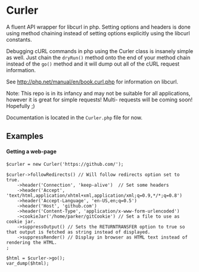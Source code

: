 # Curler


A fluent API wrapper for libcurl in php.  Setting options and headers is done using
method chaining instead of setting options explicitly using the libcurl constants.

Debugging cURL commands in php using the Curler class is insanely simple as well.
Just chain the `dryRun()` method onto the end of your method chain instead of
the `go()` method and it will dump out all of the cURL request information.
 
See http://php.net/manual/en/book.curl.php for information on libcurl.

Note: This repo is in its infancy and may not be suitable for all
applications, however it is great for simple requests!  Multi-
requests will be coming soon!  Hopefully ;)

Documentation is located in the `Curler.php` file for now.

## Examples

#### Getting a web-page
    $curler = new Curler('https://github.com/');
    
    $curler->followRedirects() // Will follow redirects option set to true.
        ->header('Connection', 'keep-alive')  // Set some headers
        ->header('Accept', 'text/html,application/xhtml+xml,application/xml;q=0.9,*/*;q=0.8')
        ->header('Accept-Language', 'en-US,en;q=0.5')
        ->header('Host', 'github.com')
        ->header('Content-Type', 'application/x-www-form-urlencoded')
        ->cookieJar('/home/parker/gitCookie') // Set a file to use as cookie jar.
        ->suppressOutput() // Sets the RETURNTRANSFER option to true so that output is fetched as string instead of displayed.
        ->suppressRender() // Display in browser as HTML text instead of rendering the HTML.
    ;
    
    $html = $curler->go();
    var_dump($html);
